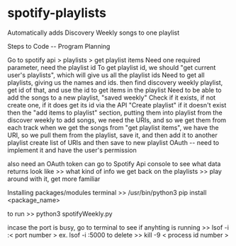 # spotify-playlists

Automatically adds Discovery Weekly songs to one playlist

Steps to Code -- Program Planning

Go to spotify api > playlists > get playlist items
Need one required parameter, need the playlist id
To get playlist id, we should "get current user's playlists", which will give us all the playlist ids
Need to get all playlists, giving us the names and ids. then find discovery weekly playlist, get id of that, and use the id to get items in the playlist
Need to be able to add the songs to a new playlist, "saved weekly"
Check if it exists, if not create one, if it does get its id via the API
"Create playlist" if it doesn't exist
then the "add items to playlist" section, putting them into playlist from the discover weekly
to add songs, we need the URIs, and so we get them from each track
when we get the songs from "get playlist items", we have the URI, so we pull them from the playlist, save it, and then add it to another playlist
create list of URIs and then save to new playlist
OAuth -- need to implement it and have the user's permission

also need an OAuth token
can go to Spotify Api console to see what data returns look like >> what kind of info we get back on the playlists >> play around with it, get more familiar


Installing packages/modules
terminal >> /usr/bin/python3 pip install <package_name>

to run >> python3 spotifyWeekly.py


incase the port is busy, go to terminal 
to see if anyhting is running >> lsof -i :< port number >    ex. lsof -i :5000
to delete >> kill -9 < process id number >